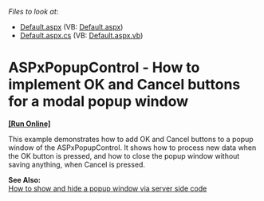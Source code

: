 <!-- default file list -->
*Files to look at*:

* [Default.aspx](./CS/WebSite/Default.aspx) (VB: [Default.aspx](./VB/WebSite/Default.aspx))
* [Default.aspx.cs](./CS/WebSite/Default.aspx.cs) (VB: [Default.aspx.vb](./VB/WebSite/Default.aspx.vb))
<!-- default file list end -->
# ASPxPopupControl - How to implement OK and Cancel buttons for a modal popup window
<!-- run online -->
**[[Run Online]](https://codecentral.devexpress.com/e493/)**
<!-- run online end -->


<p>This example demonstrates how to add OK and Cancel buttons to a popup window of the ASPxPopupControl. It shows how to process new data when the OK button is pressed, and how to close the popup window without saving anything, when Cancel is pressed.</p><p><strong>See Also:</strong><br />
<a href="https://www.devexpress.com/Support/Center/p/E499">How to show and hide a popup window via server side code</a></p>

<br/>


